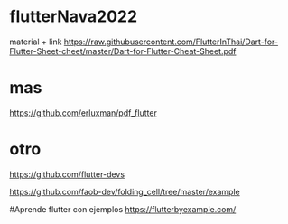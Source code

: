 # flutterNava2022
material + link
https://raw.githubusercontent.com/FlutterInThai/Dart-for-Flutter-Sheet-cheet/master/Dart-for-Flutter-Cheat-Sheet.pdf

# mas
https://github.com/erluxman/pdf_flutter
# otro
https://github.com/flutter-devs

https://github.com/faob-dev/folding_cell/tree/master/example

#Aprende flutter con ejemplos
https://flutterbyexample.com/

